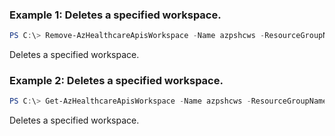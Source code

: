 ### Example 1: Deletes a specified workspace.
```powershell
PS C:\> Remove-AzHealthcareApisWorkspace -Name azpshcws -ResourceGroupName azps_test_group

```

Deletes a specified workspace.

### Example 2: Deletes a specified workspace.
```powershell
PS C:\> Get-AzHealthcareApisWorkspace -Name azpshcws -ResourceGroupName azps_test_group | Remove-AzHealthcareApisWorkspace

```

Deletes a specified workspace.